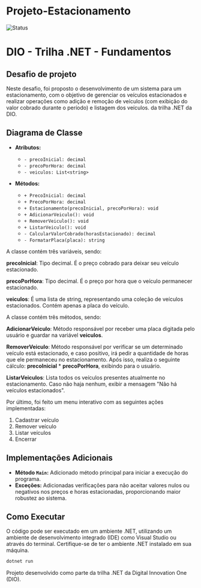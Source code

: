 # Projeto-Estacionamento

  ![Status](https://img.shields.io/badge/Status-Completed-brightgreen.svg)

# DIO - Trilha .NET - Fundamentos

## Desafio de projeto
Neste desafio, foi proposto o desenvolvimento de um sistema para um estacionamento, com o objetivo de gerenciar os veículos estacionados e realizar operações como adição e remoção de veículos (com exibição do valor cobrado durante o período) e listagem dos veículos. da trilha .NET da DIO.


## Diagrama de Classe
- **Atributos:**
  - `- precoInicial: decimal`
  - `- precoPorHora: decimal`
  - `- veiculos: List<string>`

- **Métodos:**
  - `+ PrecoInicial: decimal`
  - `+ PrecoPorHora: decimal`
  - `+ Estacionamento(precoInicial, precoPorHora): void`
  - `+ AdicionarVeiculo(): void`
  - `+ RemoverVeiculo(): void`
  - `+ ListarVeiculo(): void`
  - `- CalcularValorCobrado(horasEstacionado): decimal`
  - `- FormatarPlaca(placa): string`

A classe contém três variáveis, sendo:

**precoInicial**: Tipo decimal. É o preço cobrado para deixar seu veículo estacionado.

**precoPorHora**: Tipo decimal. É o preço por hora que o veículo permanecer estacionado.

**veiculos**: É uma lista de string, representando uma coleção de veículos estacionados. Contém apenas a placa do veículo.

A classe contém três métodos, sendo:

**AdicionarVeiculo**: Método responsável por receber uma placa digitada pelo usuário e guardar na variável **veiculos**.

**RemoverVeiculo**: Método responsável por verificar se um determinado veículo está estacionado, e caso positivo, irá pedir a quantidade de horas que ele permaneceu no estacionamento. Após isso, realiza o seguinte cálculo: **precoInicial** * **precoPorHora**, exibindo para o usuário.

**ListarVeiculos**: Lista todos os veículos presentes atualmente no estacionamento. Caso não haja nenhum, exibir a mensagem "Não há veículos estacionados".

Por último, foi feito um menu interativo com as seguintes ações implementadas:
1. Cadastrar veículo
2. Remover veículo
3. Listar veículos
4. Encerrar

## Implementações Adicionais

- **Método `Main`:** Adicionado método principal para iniciar a execução do programa.
- **Exceções:** Adicionadas verificações para não aceitar valores nulos ou negativos nos preços e horas estacionadas, proporcionando maior robustez ao sistema.

## Como Executar
O código pode ser executado em um ambiente .NET, utilizando um ambiente de desenvolvimento integrado (IDE) como Visual Studio ou através do terminal. Certifique-se de ter o ambiente .NET instalado em sua máquina.



```bash
dotnet run
```
Projeto desenvolvido como parte da trilha .NET da Digital Innovation One (DIO).
